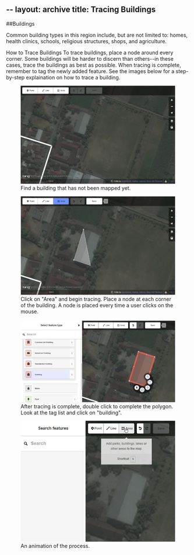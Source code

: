 --
layout: archive
title: Tracing Buildings
--

##Buildings

Common building types in this region include, but are not limited to: homes, health clinics, schools, religious structures, shops, and agriculture.

How to Trace Buildings
To trace buildings, place a node around every corner. Some buildings will be harder to discern than others--in these cases, trace the buildings as best as possible. When tracing is complete, remember to tag the newly added feature. See the images below for a step-by-step explaination on how to trace a building.

<figure>
	<img src="../images/guide/building.png">
	<figcaption>Find a building that has not been mapped yet.</figcaption>
</figure>

<figure>
	<img src="../images/guide/building2.png">
	<figcaption>Click on "Area" and begin tracing. Place a node at each corner of the building. A node is placed every time a user clicks on the mouse.</figcaption>
</figure>

<figure>
	<img src="../images/guide/building3.png">
	<figcaption>After tracing is complete, double click to complete the polygon. Look at the tag list and click on "building".</figcaption>
</figure>

<figure>
	<center><img src="../images/guide/buildingGIF.gif"></center>
	<figcaption>An animation of the process.</figcaption>
</figure>

